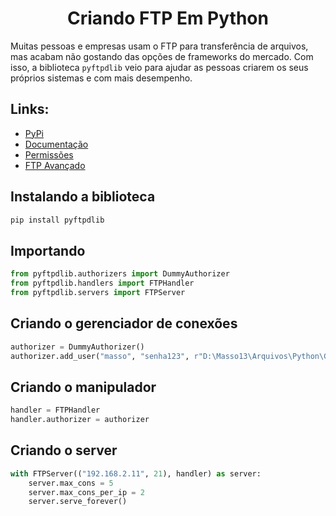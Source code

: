 <h1 align="center">Criando FTP Em Python</h1>

Muitas pessoas e empresas usam o FTP para transferência de arquivos, mas acabam não gostando das opções de frameworks do mercado. Com isso, a biblioteca `pyftpdlib` veio para ajudar as pessoas criarem os seus próprios sistemas e com mais desempenho.

## Links:
* [PyPi](http://pyftpdlib.readthedocs.io/)
* [Documentação](http://pyftpdlib.readthedocs.io/)
* [Permissões](https://pyftpdlib.readthedocs.io/en/latest/api.html#pyftpdlib.authorizers.DummyAuthorizer)
* [FTP Avançado](https://github.com/luizmiguelrosa/Criando-FTP-Em-Python-2)


## Instalando a biblioteca
```bash
pip install pyftpdlib
```

## Importando
```python
from pyftpdlib.authorizers import DummyAuthorizer
from pyftpdlib.handlers import FTPHandler
from pyftpdlib.servers import FTPServer
```


## Criando o gerenciador de conexões
```python
authorizer = DummyAuthorizer()
authorizer.add_user("masso", "senha123", r"D:\Masso13\Arquivos\Python\Github\Criando-FTP-Em-Python", "elradrmw")
```


## Criando o manipulador
```python
handler = FTPHandler
handler.authorizer = authorizer
```

## Criando o server
```python
with FTPServer(("192.168.2.11", 21), handler) as server:
    server.max_cons = 5
    server.max_cons_per_ip = 2
    server.serve_forever()
```
